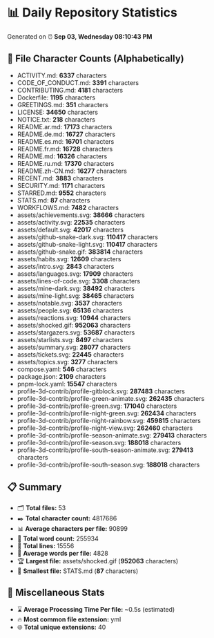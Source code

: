 # 📊 Daily Repository Statistics
Generated on ⏰ **Sep 03, Wednesday 08:10:43 PM**

## 📂 File Character Counts (Alphabetically)
- ACTIVITY.md: **6337** characters
- CODE_OF_CONDUCT.md: **3391** characters
- CONTRIBUTING.md: **4181** characters
- Dockerfile: **1195** characters
- GREETINGS.md: **351** characters
- LICENSE: **34650** characters
- NOTICE.txt: **218** characters
- README.ar.md: **17173** characters
- README.de.md: **16727** characters
- README.es.md: **16701** characters
- README.fr.md: **16728** characters
- README.md: **16326** characters
- README.ru.md: **17370** characters
- README.zh-CN.md: **16277** characters
- RECENT.md: **3883** characters
- SECURITY.md: **1171** characters
- STARRED.md: **9552** characters
- STATS.md: **87** characters
- WORKFLOWS.md: **7482** characters
- assets/achievements.svg: **38666** characters
- assets/activity.svg: **22535** characters
- assets/default.svg: **42017** characters
- assets/github-snake-dark.svg: **110417** characters
- assets/github-snake-light.svg: **110417** characters
- assets/github-snake.gif: **383814** characters
- assets/habits.svg: **12609** characters
- assets/intro.svg: **2843** characters
- assets/languages.svg: **17909** characters
- assets/lines-of-code.svg: **3308** characters
- assets/mine-dark.svg: **38492** characters
- assets/mine-light.svg: **38465** characters
- assets/notable.svg: **3537** characters
- assets/people.svg: **65136** characters
- assets/reactions.svg: **10944** characters
- assets/shocked.gif: **952063** characters
- assets/stargazers.svg: **53687** characters
- assets/starlists.svg: **8497** characters
- assets/summary.svg: **28077** characters
- assets/tickets.svg: **22445** characters
- assets/topics.svg: **3277** characters
- compose.yaml: **546** characters
- package.json: **2109** characters
- pnpm-lock.yaml: **15547** characters
- profile-3d-contrib/profile-gitblock.svg: **287483** characters
- profile-3d-contrib/profile-green-animate.svg: **262435** characters
- profile-3d-contrib/profile-green.svg: **171040** characters
- profile-3d-contrib/profile-night-green.svg: **262434** characters
- profile-3d-contrib/profile-night-rainbow.svg: **459815** characters
- profile-3d-contrib/profile-night-view.svg: **262460** characters
- profile-3d-contrib/profile-season-animate.svg: **279413** characters
- profile-3d-contrib/profile-season.svg: **188018** characters
- profile-3d-contrib/profile-south-season-animate.svg: **279413** characters
- profile-3d-contrib/profile-south-season.svg: **188018** characters

## 📋 Summary
- 🗂️ **Total files:** 53
- ✒️ **Total character count:** 4817686
- 📊 **Average characters per file:** 90899
- 📝 **Total word count:** 255934
- 🧾 **Total lines:** 15556
- 📐 **Average words per file:** 4828
- 🏆 **Largest file:** assets/shocked.gif (**952063** characters)
- 🥉 **Smallest file:** STATS.md (**87** characters)

## 🌟 Miscellaneous Stats
- ⌛ **Average Processing Time Per file:** ~0.5s (estimated)
- 🔥 **Most common file extension:** yml
- 🌐 **Total unique extensions:** 40
